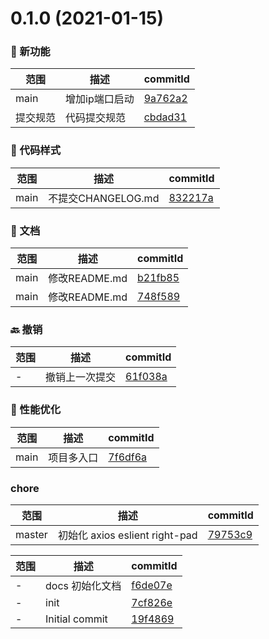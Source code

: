 # 0.1.0 (2021-01-15)

### 🌟 新功能
范围|描述|commitId
--|--|--
 main | 增加ip端口启动 | [9a762a2](https://github.com/Mrqi215/front-cli/commit/9a762a2)
 提交规范 | 代码提交规范 | [cbdad31](https://github.com/Mrqi215/front-cli/commit/cbdad31)


### 🎨 代码样式
范围|描述|commitId
--|--|--
 main | 不提交CHANGELOG.md | [832217a](https://github.com/Mrqi215/front-cli/commit/832217a)


### 📝 文档
范围|描述|commitId
--|--|--
 main | 修改README.md | [b21fb85](https://github.com/Mrqi215/front-cli/commit/b21fb85)
 main | 修改README.md | [748f589](https://github.com/Mrqi215/front-cli/commit/748f589)


### 🔙 撤销
范围|描述|commitId
--|--|--
 - | 撤销上一次提交 | [61f038a](https://github.com/Mrqi215/front-cli/commit/61f038a)


### 🚀 性能优化
范围|描述|commitId
--|--|--
 main | 项目多入口 | [7f6df6a](https://github.com/Mrqi215/front-cli/commit/7f6df6a)


### chore
范围|描述|commitId
--|--|--
 master | 初始化 axios eslient right-pad | [79753c9](https://github.com/Mrqi215/front-cli/commit/79753c9)


范围|描述|commitId
--|--|--
 - | docs 初始化文档 | [f6de07e](https://github.com/Mrqi215/front-cli/commit/f6de07e)
 - | init | [7cf826e](https://github.com/Mrqi215/front-cli/commit/7cf826e)
 - | Initial commit | [19f4869](https://github.com/Mrqi215/front-cli/commit/19f4869)


